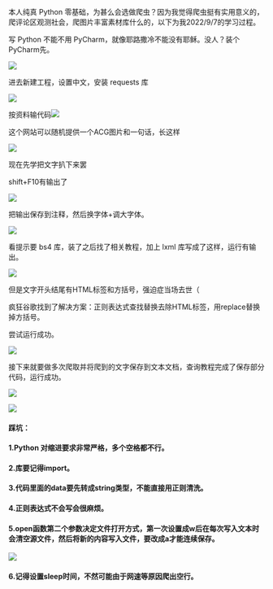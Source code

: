 本人纯真 Python 零基础，为甚么会选做爬虫？因为我觉得爬虫挺有实用意义的，爬评论区观测社会，爬图片丰富素材库什么的，以下为我2022/9/7的学习过程。 

写 Python 不能不用 PyCharm，就像耶路撒冷不能没有耶稣。没人？装个 PyCharm先。

![](https://cdn.staticaly.com/gh/TV233/blogpic@master/img/QQ截图20220907120415.png)

进去新建工程，设置中文，安装 requests 库

![](https://cdn.staticaly.com/gh/TV233/blogpic@master/img/QQ截图20220907144023.png)

按资料输代码![](https://cdn.staticaly.com/gh/TV233/blogpic@master/img/QQ截图20220907183519.png)

这个网站可以随机提供一个ACG图片和一句话，长这样

![](https://cdn.staticaly.com/gh/TV233/blogpic@master/img/QQ截图20220907184900.png)

现在先学把文字扒下来罢

shift+F10有输出了

![](https://cdn.staticaly.com/gh/TV233/blogpic@master/img/QQ截图20220907144304.png)

把输出保存到注释，然后换字体+调大字体。

![](https://cdn.staticaly.com/gh/TV233/blogpic@master/img/QQ截图20220907144644.png)

看提示要 bs4 库，装了之后找了相关教程，加上 lxml 库写成了这样，运行有输出。

![](https://cdn.staticaly.com/gh/TV233/blogpic@master/img/QQ截图20220907185312.png)

但是文字开头结尾有HTML标签和方括号，强迫症当场去世（

疯狂谷歌找到了解决方案：正则表达式查找替换去除HTML标签，用replace替换掉方括号。

尝试运行成功。

![](https://cdn.staticaly.com/gh/TV233/blogpic@master/img/QQ截图20220907185957.png)

接下来就要做多次爬取并将爬到的文字保存到文本文档，查询教程完成了保存部分代码，运行成功。

![](https://cdn.staticaly.com/gh/TV233/blogpic@master/img/QQ截图20220907190522.png)

![](https://cdn.staticaly.com/gh/TV233/blogpic@master/img/QQ截图20220907190621.png)



#### 踩坑： 

#### 1.Python 对缩进要求非常严格，多个空格都不行。

#### 2.库要记得import。

#### 3.代码里面的data要先转成string类型，不能直接用正则清洗。

#### 4.正则表达式不会写会很麻烦。

#### 5.open函数第二个参数决定文件打开方式，第一次设置成w后在每次写入文本时会清空源文件，然后将新的内容写入文件，要改成a才能连续保存。

![](https://cdn.staticaly.com/gh/TV233/blogpic@master/img/QQ截图20220907191657.png)

#### 6.记得设置sleep时间，不然可能由于网速等原因爬出空行。

